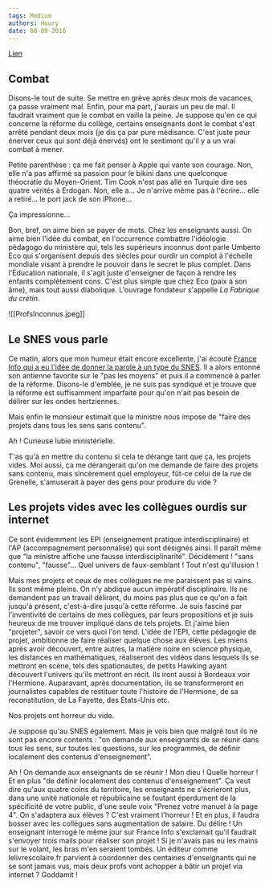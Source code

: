```yaml
---
tags: Medium
authors: Houry
date: 08-09-2016
---
```


[Lien](https://medium.com/@yannhoury/les-profs-2-b32d2925134a)

## Combat
Disons-le tout de suite. Se mettre en grève après deux mois de vacances, ça passe vraiment mal. Enfin, pour ma part, j'aurais un peu de mal. Il faudrait vraiment que le combat en vaille la peine. Je suppose qu'en ce qui concerne la réforme du collège, certains enseignants dont le combat s'est arrêté pendant deux mois (je dis ça par pure médisance. C'est juste pour énerver ceux qui sont déjà énervés) ont le sentiment qu'il y a un vrai combat à mener.

Petite parenthèse : ça me fait penser à Apple qui vante son courage. Non, elle n'a pas affirmé sa passion pour le bikini dans une quelconque théocratie du Moyen-Orient. Tim Cook n'est pas allé en Turquie dire ses quatre vérités à Erdogan. Non, elle a... Je n'arrive même pas à l'écrire... elle a retiré... le port jack de son iPhone...

Ça impressionne...

Bon, bref, on aime bien se payer de mots. Chez les enseignants aussi. On aime bien l'idée du combat, en l'occurrence combattre l'idéologie pédagogo du ministère qui, tels les supérieurs inconnus dont parle Umberto Eco qui s'organisent depuis des siècles pour ourdir un complot à l'échelle mondiale visant à prendre le pouvoir dans le secret le plus complet. Dans l'Éducation nationale, il s'agit juste d'enseigner de façon à rendre les enfants complètement cons. C'est plus simple que chez Eco (paix à son âme), mais tout aussi diabolique. L'ouvrage fondateur s'appelle *La Fabrique du crétin*.

![[ProfsInconnus.jpeg]]

## Le SNES vous parle
Ce matin, alors que mon humeur était encore excellente, j'ai écouté [France Info qui a eu l'idée de donner la parole à un type du SNES](http://www.francetvinfo.fr/france/rentree/greve-des-enseignants-on-est-dans-un-conflit-lourd%5C_1815449.html "France Info"). Il a alors entonné son antienne favorite sur le "pas les moyens" et puis il a commencé à parler de la réforme. Disons-le d'emblée, je ne suis pas syndiqué et je trouve que la réforme est suffisamment imparfaite pour qu'on n'ait pas besoin de délirer sur les ondes hertziennes.

Mais enfin le monsieur estimait que la ministre nous impose de "faire des projets dans tous les sens sans contenu". 

Ah ! Curieuse lubie ministérielle.

T'as qu'à en mettre du contenu si cela te dérange tant que ça, les projets vides. Moi aussi, ça me dérangerait qu'on me demande de faire des projets sans contenu, mais sincèrement quel employeur, fût-ce celui de la rue de Grenelle, s'amuserait à payer des gens pour produire du vide ?

## Les projets vides avec les collègues ourdis sur internet
Ce sont évidemment les EPI (enseignement pratique interdisciplinaire) et l'AP (accompagnement personnalisé) qui sont désignés ainsi. Il paraît même que "la ministre affiche une fausse interdisciplinarité". Décidément ! "sans contenu", "fausse"... Quel univers de faux-semblant ! Tout n'est qu'illusion ! 

Mais mes projets et ceux de mes collègues ne me paraissent pas si vains. Ils sont même pleins. On n'y abdique aucun impératif disciplinaire. Ils ne demandent pas un travail délirant, du moins pas plus que ce qu'on a fait jusqu'à présent, c'est-à-dire jusqu'à cette réforme. Je suis fasciné par l'inventivité de certains de mes collègues, par leurs propositions et je suis heureux de me trouver impliqué dans de tels projets. Et j'aime bien "projeter", savoir ce vers quoi l'on tend. L'idée de l'EPI, cette pédagogie de projet, ambitionne de faire réaliser quelque chose aux élèves. Les miens après avoir découvert, entre autres, la matière noire en science physique, les distances en mathématiques, réaliseront des vidéos dans lesquels ils se mettront en scène, tels des spationautes, de petits Hawking ayant découvert l'univers qu'ils mettront en récit. Ils iront aussi à Bordeaux voir l'Hermione. Auparavant, après documentation, ils se transformeront en journalistes capables de restituer toute l'histoire de l'Hermione, de sa reconstitution, de La Fayette, des États-Unis etc.

Nos projets ont horreur du vide.

Je suppose qu'au SNES également. Mais je vois bien que malgré tout ils ne sont pas encore contents : "on demande aux enseignants de se réunir dans tous les sens, sur toutes les questions, sur les programmes, de définir localement des contenus d'enseignement".

Ah ! On demande aux enseignants de se réunir ! Mon dieu ! Quelle horreur ! Et en plus "de définir localement des contenus d'enseignement". Ça veut dire qu'aux quatre coins du territoire, les enseignants ne s'écrieront plus, dans une unité nationale et républicaine se foutant éperdument de la spécificité de votre public, d'une seule voix "Prenez votre manuel à la page 4". On s'adaptera aux élèves ? C'est vraiment l'horreur ! Et en plus, il faudra bosser avec les collègues sans augmentation de salaire. Du délire ! Un enseignant interrogé le même jour sur France Info s'exclamait qu'il faudrait s'envoyer trois mails pour réaliser son projet ! Si je n'avais pas eu les mains sur le volant, les bras m'en seraient tombés. Un éditeur comme lelivrescolaire.fr parvient à coordonner des centaines d'enseignants qui ne se sont jamais vus, mais deux profs vont achopper à bâtir un projet via internet ? Goddamit !

 

